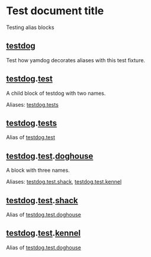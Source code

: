 <a name="top"></a>
# Test document title

Testing alias blocks


<a name="testdog"></a>
## [testdog](#testdog)

Test how yamdog decorates aliases with this test fixture.

<a name="testdogtest"></a>
## [testdog](#testdog).[test](#testdogtest)

A child block of testdog with two names.

Aliases: [testdog.tests](#testdogtests)

<a name="testdogtests"></a>
## [testdog](#testdog).[tests](#testdogtests)

Alias of [testdog.test](#testdogtest)

<a name="testdogtestdoghouse"></a>
## [testdog](#testdog).[test](#testdogtest).[doghouse](#testdogtestdoghouse)

A block with three names.

Aliases: [testdog.test.shack](#testdogtestshack), [testdog.test.kennel](#testdogtestkennel)

<a name="testdogtestshack"></a>
## [testdog](#testdog).[test](#testdogtest).[shack](#testdogtestshack)

Alias of [testdog.test.doghouse](#testdogtestdoghouse)

<a name="testdogtestkennel"></a>
## [testdog](#testdog).[test](#testdogtest).[kennel](#testdogtestkennel)

Alias of [testdog.test.doghouse](#testdogtestdoghouse)
